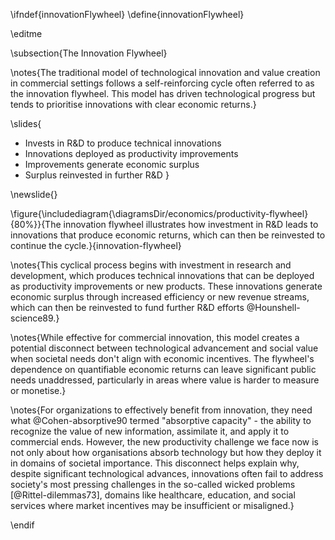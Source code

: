 \ifndef{innovationFlywheel}
\define{innovationFlywheel}

\editme

\subsection{The Innovation Flywheel}

\notes{The traditional model of technological innovation and value creation in commercial settings follows a self-reinforcing cycle often referred to as the innovation flywheel. This model has driven technological progress but tends to prioritise innovations with clear economic returns.}

\slides{
* Invests in R&D to produce technical innovations
* Innovations deployed as productivity improvements
* Improvements generate economic surplus
* Surplus reinvested in further R&D
}

\newslide{}

\figure{\includediagram{\diagramsDir/economics/productivity-flywheel}{80%}}{The innovation flywheel illustrates how investment in R&D leads to innovations that produce economic returns, which can then be reinvested to continue the cycle.}{innovation-flywheel}

\notes{This cyclical process begins with investment in research and development, which produces technical innovations that can be deployed as productivity improvements or new products. These innovations generate economic surplus through increased efficiency or new revenue streams, which can then be reinvested to fund further R&D efforts @Hounshell-science89.}

\notes{While effective for commercial innovation, this model creates a potential disconnect between technological advancement and social value when societal needs don't align with economic incentives. The flywheel's dependence on quantifiable economic returns can leave significant public needs unaddressed, particularly in areas where value is harder to measure or monetise.}

\notes{For organizations to effectively benefit from innovation, they need what @Cohen-absorptive90 termed "absorptive capacity" - the ability to recognize the value of new information, assimilate it, and apply it to commercial ends. However, the new productivity challenge we face now is not only about how organisations absorb technology but how they deploy it in domains of societal importance. This disconnect helps explain why, despite significant technological advances, innovations often fail to address society's most pressing challenges in the so-called wicked problems [@Rittel-dilemmas73], domains like healthcare, education, and social services where market incentives may be insufficient or misaligned.}

\endif 
